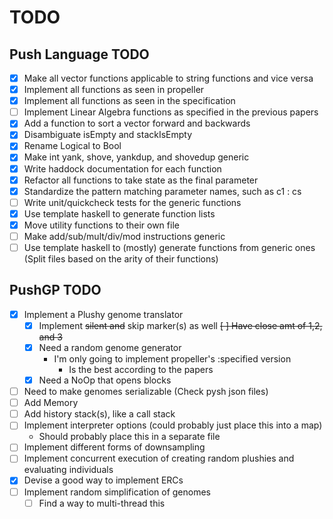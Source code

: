 # TODO

## Push Language TODO

- [X] Make all vector functions applicable to string functions and vice versa
- [X] Implement all functions as seen in propeller
- [X] Implement all functions as seen in the specification
- [ ] Implement Linear Algebra functions as specified in the previous papers
- [X] Add a function to sort a vector forward and backwards
- [X] Disambiguate isEmpty and stackIsEmpty
- [X] Rename Logical to Bool
- [X] Make int yank, shove, yankdup, and shovedup generic
- [X] Write haddock documentation for each function
- [X] Refactor all functions to take state as the final parameter
- [X] Standardize the pattern matching parameter names, such as c1 : cs
- [ ] Write unit/quickcheck tests for the generic functions
- [X] Use template haskell to generate function lists
- [X] Move utility functions to their own file
- [ ] Make add/sub/mult/div/mod instructions generic
- [ ] Use template haskell to (mostly) generate functions from generic ones (Split files based on the arity of their functions)

## PushGP TODO
- [X] Implement a Plushy genome translator
  - [X] Implement ~~silent and~~ skip marker(s) as well
  ~~[ ] Have close amt of 1,2, and 3~~
  - [X] Need a random genome generator
    - I'm only going to implement propeller's :specified version
      - Is the best according to the papers
  - [X] Need a NoOp that opens blocks
- [ ] Need to make genomes serializable (Check pysh json files)
- [ ] Add Memory
- [ ] Add history stack(s), like a call stack
- [ ] Implement interpreter options (could probably just place this into a map)
  - Should probably place this in a separate file
- [ ] Implement different forms of downsampling
- [ ] Implement concurrent execution of creating random plushies and evaluating individuals
- [X] Devise a good way to implement ERCs
- [ ] Implement random simplification of genomes
  - [ ] Find a way to multi-thread this
